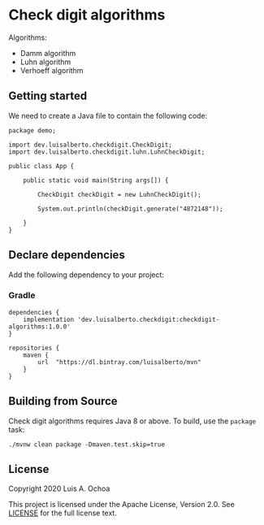 # Check digit algorithms

Algorithms:

* Damm algorithm
* Luhn algorithm
* Verhoeff algorithm

## Getting started

We need to create a Java file to contain the following code:

    package demo;

    import dev.luisalberto.checkdigit.CheckDigit;
    import dev.luisalberto.checkdigit.luhn.LuhnCheckDigit;

    public class App {
    
        public static void main(String args[]) {
 
            CheckDigit checkDigit = new LuhnCheckDigit();

            System.out.println(checkDigit.generate("4872148"));

        }
    }


## Declare dependencies

Add the following dependency to your project:

### Gradle

    dependencies {
        implementation 'dev.luisalberto.checkdigit:checkdigit-algorithms:1.0.0'
    }

    repositories {
        maven {
            url  "https://dl.bintray.com/luisalberto/mvn" 
        }
    }

## Building from Source

Check digit algorithms requires Java 8 or above. To build, use the `package`
task:

    ./mvnw clean package -Dmaven.test.skip=true

## License

Copyright 2020 Luis A. Ochoa

This project is licensed under the Apache License, Version 2.0.
See [LICENSE](LICENSE) for the full license text.